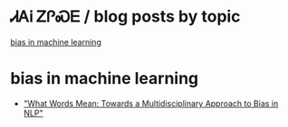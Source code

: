 # ᏗᎪᎥ ᏃᎵᏍᎬ / blog posts by topic

[bias in machine learning](#bias-in-machine-learning)

# bias in machine learning

* ["What Words Mean: Towards a Multidisciplinary Approach to Bias in NLP"](https://IndigenousEngineering.github.io/blog/posts/what_words_mean.html)
